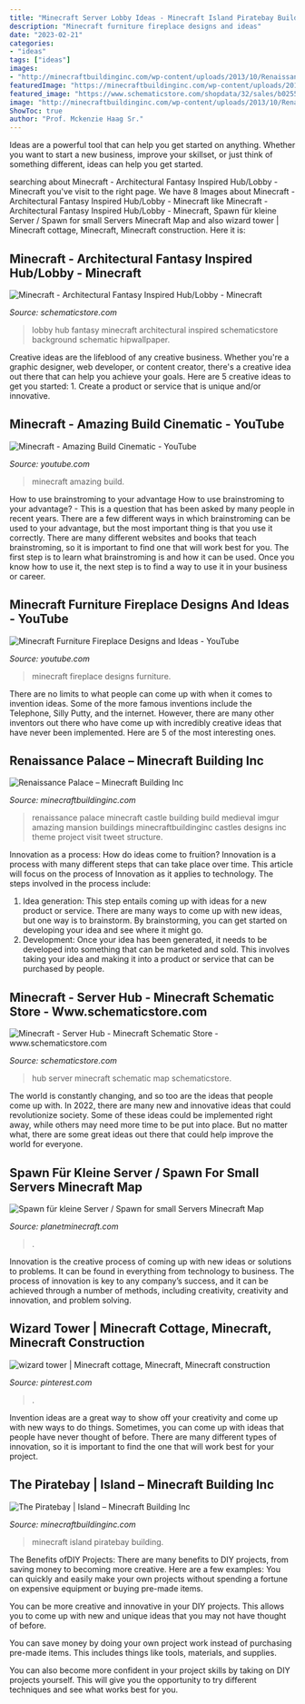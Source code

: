 ```yaml
---
title: "Minecraft Server Lobby Ideas - Minecraft Island Piratebay Building"
description: "Minecraft furniture fireplace designs and ideas"
date: "2023-02-21"
categories:
- "ideas"
tags: ["ideas"]
images:
- "http://minecraftbuildinginc.com/wp-content/uploads/2013/10/Renaissance-Palace-minecraft-building-ideas-3.jpg"
featuredImage: "https://minecraftbuildinginc.com/wp-content/uploads/2013/11/The-Piratebay-minecraft-building-ideas-3.jpg"
featured_image: "https://www.schematicstore.com/shopdata/32/sales/b02551ef6f28fb1a89ee3970976ec04b.png"
image: "http://minecraftbuildinginc.com/wp-content/uploads/2013/10/Renaissance-Palace-minecraft-building-ideas-3.jpg"
ShowToc: true
author: "Prof. Mckenzie Haag Sr."
---
```



Ideas are a powerful tool that can help you get started on anything. Whether you want to start a new business, improve your skillset, or just think of something different, ideas can help you get started.

	

		
searching about Minecraft - Architectural Fantasy Inspired Hub/Lobby - Minecraft you've visit to the right page. We have 8 Images about Minecraft - Architectural Fantasy Inspired Hub/Lobby - Minecraft like Minecraft - Architectural Fantasy Inspired Hub/Lobby - Minecraft, Spawn für kleine Server / Spawn for small Servers Minecraft Map and also wizard tower | Minecraft cottage, Minecraft, Minecraft construction. Here it is:
		
    
## Minecraft - Architectural Fantasy Inspired Hub/Lobby - Minecraft

<img loading=lazy src="https://www.schematicstore.com/shopdata/747/sales/8ac8e7db91b86ee2699c4e7390263c72.jpg" onerror="this.onerror=null;this.src='https://tse1.mm.bing.net/th?id=OIP.7QqYIENQcFSDYfzOGZ86kgHaEK&amp;pid=15.1';" alt="Minecraft - Architectural Fantasy Inspired Hub/Lobby - Minecraft">

_Source: schematicstore.com_

>lobby hub fantasy minecraft architectural inspired schematicstore background schematic hipwallpaper. 

	

Creative ideas are the lifeblood of any creative business. Whether you're a graphic designer, web developer, or content creator, there's a creative idea out there that can help you achieve your goals. Here are 5 creative ideas to get you started: 1. Create a product or service that is unique and/or innovative.

    
## Minecraft - Amazing Build Cinematic - YouTube

<img loading=lazy src="http://i.ytimg.com/vi/0SsNrWwhZZc/maxresdefault.jpg" onerror="this.onerror=null;this.src='https://tse3.mm.bing.net/th?id=OIP.ePgLZfFGPIxRs2xa_1xM4AHaEK&amp;pid=15.1';" alt="Minecraft - Amazing Build Cinematic - YouTube">

_Source: youtube.com_

>minecraft amazing build. 

	

How to use brainstroming to your advantage
How to use brainstroming to your advantage? - This is a question that has been asked by many people in recent years. There are a few different ways in which brainstroming can be used to your advantage, but the most important thing is that you use it correctly. There are many different websites and books that teach brainstroming, so it is important to find one that will work best for you. The first step is to learn what brainstroming is and how it can be used. Once you know how to use it, the next step is to find a way to use it in your business or career.

    
## Minecraft Furniture Fireplace Designs And Ideas - YouTube

<img loading=lazy src="https://i.ytimg.com/vi/g2XQoHtgkyM/maxresdefault.jpg" onerror="this.onerror=null;this.src='https://tse2.mm.bing.net/th?id=OIP.AQyReu-TFlaJ3EzAEC0HEAHaEK&amp;pid=15.1';" alt="Minecraft Furniture Fireplace Designs and Ideas - YouTube">

_Source: youtube.com_

>minecraft fireplace designs furniture. 

	

There are no limits to what people can come up with when it comes to invention ideas. Some of the more famous inventions include the Telephone, Silly Putty, and the internet. However, there are many other inventors out there who have come up with incredibly creative ideas that have never been implemented. Here are 5 of the most interesting ones.

    
## Renaissance Palace – Minecraft Building Inc

<img loading=lazy src="http://minecraftbuildinginc.com/wp-content/uploads/2013/10/Renaissance-Palace-minecraft-building-ideas-3.jpg" onerror="this.onerror=null;this.src='https://tse2.mm.bing.net/th?id=OIP.8sseZiOs0PlXDaeoSTsquwHaHa&amp;pid=15.1';" alt="Renaissance Palace – Minecraft Building Inc">

_Source: minecraftbuildinginc.com_

>renaissance palace minecraft castle building build medieval imgur amazing mansion buildings minecraftbuildinginc castles designs inc theme project visit tweet structure. 

	

Innovation as a process: How do ideas come to fruition?
Innovation is a process with many different steps that can take place over time. This article will focus on the process of Innovation as it applies to technology. The steps involved in the process include: 
1. Idea generation: This step entails coming up with ideas for a new product or service. There are many ways to come up with new ideas, but one way is to brainstorm. By brainstorming, you can get started on developing your idea and see where it might go. 
2. Development: Once your idea has been generated, it needs to be developed into something that can be marketed and sold. This involves taking your idea and making it into a product or service that can be purchased by people. 

    
## Minecraft - Server Hub - Minecraft Schematic Store - Www.schematicstore.com

<img loading=lazy src="https://www.schematicstore.com/shopdata/32/sales/b02551ef6f28fb1a89ee3970976ec04b.png" onerror="this.onerror=null;this.src='https://tse4.mm.bing.net/th?id=OIP.59RYYROmBDBD-McKBOiAXQHaEK&amp;pid=15.1';" alt="Minecraft - Server Hub - Minecraft Schematic Store - www.schematicstore.com">

_Source: schematicstore.com_

>hub server minecraft schematic map schematicstore. 

	

The world is constantly changing, and so too are the ideas that people come up with. In 2022, there are many new and innovative ideas that could revolutionize society. Some of these ideas could be implemented right away, while others may need more time to be put into place. But no matter what, there are some great ideas out there that could help improve the world for everyone.

    
## Spawn Für Kleine Server / Spawn For Small Servers Minecraft Map

<img loading=lazy src="https://static.planetminecraft.com/files/resource_media/screenshot/1934/2019-08-22-09-53-30-1566461025.png" onerror="this.onerror=null;this.src='https://tse1.mm.bing.net/th?id=OIP.BnGcbtHxHUbSPi8YHaK9ZQHaD7&amp;pid=15.1';" alt="Spawn für kleine Server / Spawn for small Servers Minecraft Map">

_Source: planetminecraft.com_

>. 

	

Innovation is the creative process of coming up with new ideas or solutions to problems. It can be found in everything from technology to business. The process of innovation is key to any company’s success, and it can be achieved through a number of methods, including creativity, creativity and innovation, and problem solving.

    
## Wizard Tower | Minecraft Cottage, Minecraft, Minecraft Construction

<img loading=lazy src="https://i.pinimg.com/736x/45/48/6c/45486cbb93b7571b9135a7bf9e5194ae.jpg" onerror="this.onerror=null;this.src='https://tse3.mm.bing.net/th?id=OIP.lMk6g_TrevnziWXG5MhSUwHaEp&amp;pid=15.1';" alt="wizard tower | Minecraft cottage, Minecraft, Minecraft construction">

_Source: pinterest.com_

>. 

	

Invention ideas are a great way to show off your creativity and come up with new ways to do things. Sometimes, you can come up with ideas that people have never thought of before. There are many different types of innovation, so it is important to find the one that will work best for your project.

    
## The Piratebay | Island – Minecraft Building Inc

<img loading=lazy src="https://minecraftbuildinginc.com/wp-content/uploads/2013/11/The-Piratebay-minecraft-building-ideas-3.jpg" onerror="this.onerror=null;this.src='https://tse2.mm.bing.net/th?id=OIP.PKQ6PSe2_gi9A35CTgL_lAHaFN&amp;pid=15.1';" alt="The Piratebay | Island – Minecraft Building Inc">

_Source: minecraftbuildinginc.com_

>minecraft island piratebay building. 

	

The Benefits ofDIY Projects:
There are many benefits to DIY projects, from saving money to becoming more creative. Here are a few examples: 
You can quickly and easily make your own projects without spending a fortune on expensive equipment or buying pre-made items. 

You can be more creative and innovative in your DIY projects. This allows you to come up with new and unique ideas that you may not have thought of before. 

You can save money by doing your own project work instead of purchasing pre-made items. This includes things like tools, materials, and supplies. 

You can also become more confident in your project skills by taking on DIY projects yourself. This will give you the opportunity to try different techniques and see what works best for you.

